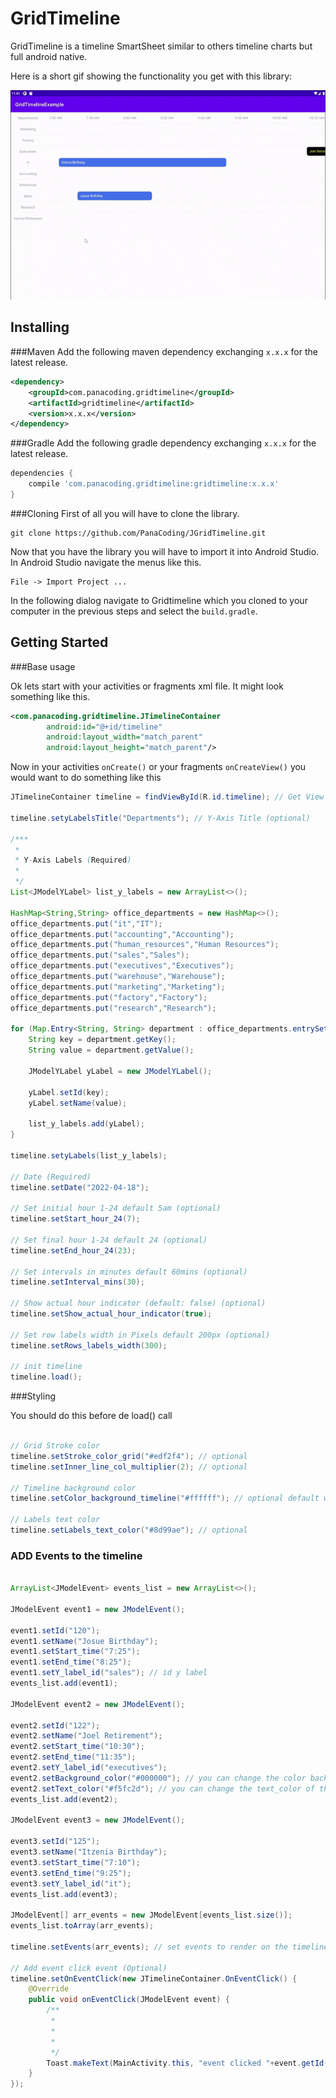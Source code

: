 GridTimeline
===============
GridTimeline is a timeline SmartSheet similar to others timeline charts but full android native.


Here is a short gif showing the functionality you get with this library:

![alt text](https://github.com/PanaCoding/JGridTimeline/blob/main/demo.gif "Demo gif")


Installing
---------------
###Maven
Add the following maven dependency exchanging `x.x.x` for the latest release.
```XML
<dependency>
    <groupId>com.panacoding.gridtimeline</groupId>
    <artifactId>gridtimeline</artifactId>
    <version>x.x.x</version>
</dependency>
```

###Gradle
Add the following gradle dependency exchanging `x.x.x` for the latest release.
```groovy
dependencies {
    compile 'com.panacoding.gridtimeline:gridtimeline:x.x.x'
}
```

###Cloning
First of all you will have to clone the library.
```shell
git clone https://github.com/PanaCoding/JGridTimeline.git
```

Now that you have the library you will have to import it into Android Studio.
In Android Studio navigate the menus like this.
```
File -> Import Project ...
```
In the following dialog navigate to Gridtimeline which you cloned to your computer in the previous steps and select the `build.gradle`.

Getting Started
---------------
###Base usage

Ok lets start with your activities or fragments xml file. It might look something like this.
```xml
<com.panacoding.gridtimeline.JTimelineContainer
        android:id="@+id/timeline"
        android:layout_width="match_parent"
        android:layout_height="match_parent"/>
```

Now in your activities `onCreate()` or your fragments `onCreateView()` you would want to do something like this
```java
JTimelineContainer timeline = findViewById(R.id.timeline); // Get View timeline

timeline.setyLabelsTitle("Departments"); // Y-Axis Title (optional)

/***
 *
 * Y-Axis Labels (Required)
 *
 */
List<JModelYLabel> list_y_labels = new ArrayList<>();

HashMap<String,String> office_departments = new HashMap<>();
office_departments.put("it","IT");
office_departments.put("accounting","Accounting");
office_departments.put("human_resources","Human Resources");
office_departments.put("sales","Sales");
office_departments.put("executives","Executives");
office_departments.put("warehouse","Warehouse");
office_departments.put("marketing","Marketing");
office_departments.put("factory","Factory");
office_departments.put("research","Research");

for (Map.Entry<String, String> department : office_departments.entrySet()) {
    String key = department.getKey();
    String value = department.getValue();
    
    JModelYLabel yLabel = new JModelYLabel();
    
    yLabel.setId(key);
    yLabel.setName(value);
    
    list_y_labels.add(yLabel);
}

timeline.setyLabels(list_y_labels);

// Date (Required)
timeline.setDate("2022-04-18");

// Set initial hour 1-24 default 5am (optional)
timeline.setStart_hour_24(7);

// Set final hour 1-24 default 24 (optional)
timeline.setEnd_hour_24(23);

// Set intervals in minutes default 60mins (optional)
timeline.setInterval_mins(30);

// Show actual hour indicator (default: false) (optional)
timeline.setShow_actual_hour_indicator(true);

// Set row labels width in Pixels default 200px (optional)
timeline.setRows_labels_width(300);

// init timeline
timeline.load();
```

###Styling

You should do this before de load() call
```java

// Grid Stroke color
timeline.setStroke_color_grid("#edf2f4"); // optional
timeline.setInner_line_col_multiplier(2); // optional

// Timeline background color
timeline.setColor_background_timeline("#ffffff"); // optional default white

// Labels text color
timeline.setLabels_text_color("#8d99ae"); // optional

```

### ADD Events to the timeline
```java

ArrayList<JModelEvent> events_list = new ArrayList<>();

JModelEvent event1 = new JModelEvent();

event1.setId("120");
event1.setName("Josue Birthday");
event1.setStart_time("7:25");
event1.setEnd_time("8:25");
event1.setY_label_id("sales"); // id y label
events_list.add(event1);

JModelEvent event2 = new JModelEvent();

event2.setId("122");
event2.setName("Joel Retirement");
event2.setStart_time("10:30");
event2.setEnd_time("11:35");
event2.setY_label_id("executives");
event2.setBackground_color("#000000"); // you can change the color background of the event
event2.setText_color("#f5fc2d"); // you can change the text_color of the event
events_list.add(event2);

JModelEvent event3 = new JModelEvent();

event3.setId("125");
event3.setName("Itzenia Birthday");
event3.setStart_time("7:10");
event3.setEnd_time("9:25");
event3.setY_label_id("it");
events_list.add(event3);

JModelEvent[] arr_events = new JModelEvent[events_list.size()];
events_list.toArray(arr_events);

timeline.setEvents(arr_events); // set events to render on the timeline

// Add event click event (Optional)
timeline.setOnEventClick(new JTimelineContainer.OnEventClick() {
    @Override
    public void onEventClick(JModelEvent event) {
        /**
         *
         *
         *
         */
        Toast.makeText(MainActivity.this, "event clicked "+event.getId(), Toast.LENGTH_SHORT).show();
    }
});


```